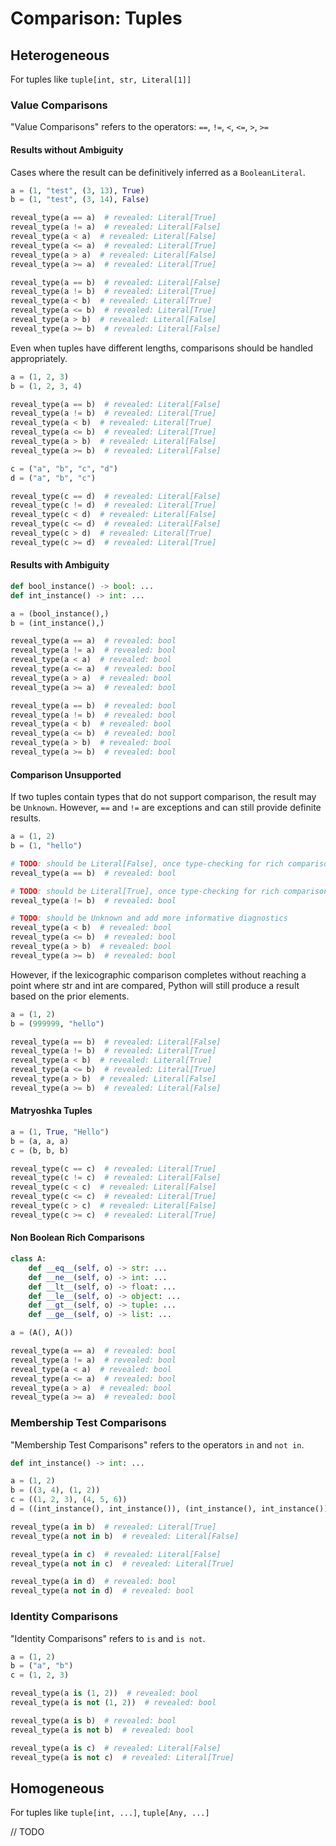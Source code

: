 # Comparison: Tuples

## Heterogeneous

For tuples like `tuple[int, str, Literal[1]]`

### Value Comparisons

"Value Comparisons" refers to the operators: `==`, `!=`, `<`, `<=`, `>`, `>=`

#### Results without Ambiguity

Cases where the result can be definitively inferred as a `BooleanLiteral`.

```py
a = (1, "test", (3, 13), True)
b = (1, "test", (3, 14), False)

reveal_type(a == a)  # revealed: Literal[True]
reveal_type(a != a)  # revealed: Literal[False]
reveal_type(a < a)  # revealed: Literal[False]
reveal_type(a <= a)  # revealed: Literal[True]
reveal_type(a > a)  # revealed: Literal[False]
reveal_type(a >= a)  # revealed: Literal[True]

reveal_type(a == b)  # revealed: Literal[False]
reveal_type(a != b)  # revealed: Literal[True]
reveal_type(a < b)  # revealed: Literal[True]
reveal_type(a <= b)  # revealed: Literal[True]
reveal_type(a > b)  # revealed: Literal[False]
reveal_type(a >= b)  # revealed: Literal[False]
```

Even when tuples have different lengths, comparisons should be handled appropriately.

```py path=different_length.py
a = (1, 2, 3)
b = (1, 2, 3, 4)

reveal_type(a == b)  # revealed: Literal[False]
reveal_type(a != b)  # revealed: Literal[True]
reveal_type(a < b)  # revealed: Literal[True]
reveal_type(a <= b)  # revealed: Literal[True]
reveal_type(a > b)  # revealed: Literal[False]
reveal_type(a >= b)  # revealed: Literal[False]

c = ("a", "b", "c", "d")
d = ("a", "b", "c")

reveal_type(c == d)  # revealed: Literal[False]
reveal_type(c != d)  # revealed: Literal[True]
reveal_type(c < d)  # revealed: Literal[False]
reveal_type(c <= d)  # revealed: Literal[False]
reveal_type(c > d)  # revealed: Literal[True]
reveal_type(c >= d)  # revealed: Literal[True]
```

#### Results with Ambiguity

```py
def bool_instance() -> bool: ...
def int_instance() -> int: ...

a = (bool_instance(),)
b = (int_instance(),)

reveal_type(a == a)  # revealed: bool
reveal_type(a != a)  # revealed: bool
reveal_type(a < a)  # revealed: bool
reveal_type(a <= a)  # revealed: bool
reveal_type(a > a)  # revealed: bool
reveal_type(a >= a)  # revealed: bool

reveal_type(a == b)  # revealed: bool
reveal_type(a != b)  # revealed: bool
reveal_type(a < b)  # revealed: bool
reveal_type(a <= b)  # revealed: bool
reveal_type(a > b)  # revealed: bool
reveal_type(a >= b)  # revealed: bool
```

#### Comparison Unsupported

If two tuples contain types that do not support comparison, the result may be `Unknown`.
However, `==` and `!=` are exceptions and can still provide definite results.

```py
a = (1, 2)
b = (1, "hello")

# TODO: should be Literal[False], once type-checking for rich comparison operands is implemented
reveal_type(a == b)  # revealed: bool

# TODO: should be Literal[True], once type-checking for rich comparison operands is implemented
reveal_type(a != b)  # revealed: bool

# TODO: should be Unknown and add more informative diagnostics
reveal_type(a < b)  # revealed: bool
reveal_type(a <= b)  # revealed: bool
reveal_type(a > b)  # revealed: bool
reveal_type(a >= b)  # revealed: bool
```

However, if the lexicographic comparison completes without reaching a point where str and int are compared,
Python will still produce a result based on the prior elements.

```py path=short_circuit.py
a = (1, 2)
b = (999999, "hello")

reveal_type(a == b)  # revealed: Literal[False]
reveal_type(a != b)  # revealed: Literal[True]
reveal_type(a < b)  # revealed: Literal[True]
reveal_type(a <= b)  # revealed: Literal[True]
reveal_type(a > b)  # revealed: Literal[False]
reveal_type(a >= b)  # revealed: Literal[False]
```

#### Matryoshka Tuples

```py
a = (1, True, "Hello")
b = (a, a, a)
c = (b, b, b)

reveal_type(c == c)  # revealed: Literal[True]
reveal_type(c != c)  # revealed: Literal[False]
reveal_type(c < c)  # revealed: Literal[False]
reveal_type(c <= c)  # revealed: Literal[True]
reveal_type(c > c)  # revealed: Literal[False]
reveal_type(c >= c)  # revealed: Literal[True]
```

#### Non Boolean Rich Comparisons

```py
class A:
    def __eq__(self, o) -> str: ...
    def __ne__(self, o) -> int: ...
    def __lt__(self, o) -> float: ...
    def __le__(self, o) -> object: ...
    def __gt__(self, o) -> tuple: ...
    def __ge__(self, o) -> list: ...

a = (A(), A())

reveal_type(a == a)  # revealed: bool
reveal_type(a != a)  # revealed: bool
reveal_type(a < a)  # revealed: bool
reveal_type(a <= a)  # revealed: bool
reveal_type(a > a)  # revealed: bool
reveal_type(a >= a)  # revealed: bool
```

### Membership Test Comparisons

"Membership Test Comparisons" refers to the operators `in` and `not in`.

```py
def int_instance() -> int: ...

a = (1, 2)
b = ((3, 4), (1, 2))
c = ((1, 2, 3), (4, 5, 6))
d = ((int_instance(), int_instance()), (int_instance(), int_instance()))

reveal_type(a in b)  # revealed: Literal[True]
reveal_type(a not in b)  # revealed: Literal[False]

reveal_type(a in c)  # revealed: Literal[False]
reveal_type(a not in c)  # revealed: Literal[True]

reveal_type(a in d)  # revealed: bool
reveal_type(a not in d)  # revealed: bool
```

### Identity Comparisons

"Identity Comparisons" refers to `is` and `is not`.

```py
a = (1, 2)
b = ("a", "b")
c = (1, 2, 3)

reveal_type(a is (1, 2))  # revealed: bool
reveal_type(a is not (1, 2))  # revealed: bool

reveal_type(a is b)  # revealed: bool
reveal_type(a is not b)  # revealed: bool

reveal_type(a is c)  # revealed: Literal[False]
reveal_type(a is not c)  # revealed: Literal[True]
```

## Homogeneous

For tuples like `tuple[int, ...]`, `tuple[Any, ...]`

// TODO
